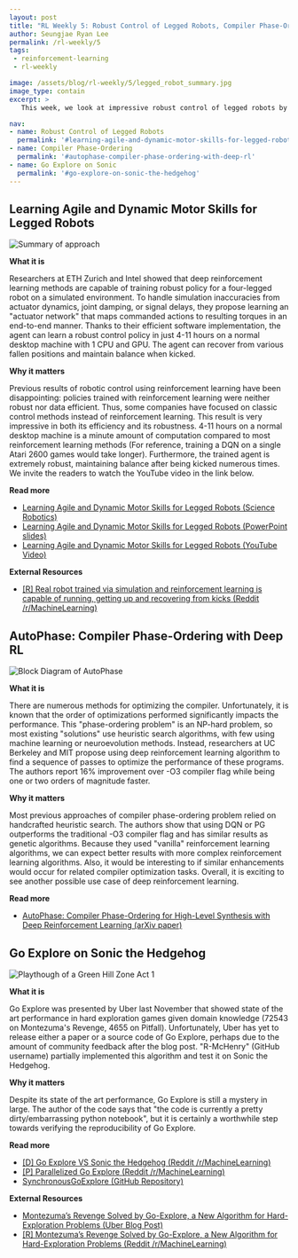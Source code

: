 ```yaml
---
layout: post
title: "RL Weekly 5: Robust Control of Legged Robots, Compiler Phase-Ordering, and Go Explore on Sonic the Hedgehog"
author: Seungjae Ryan Lee
permalink: /rl-weekly/5
tags:
 - reinforcement-learning
 - rl-weekly

image: /assets/blog/rl-weekly/5/legged_robot_summary.jpg
image_type: contain
excerpt: >
   This week, we look at impressive robust control of legged robots by ETH Zurich and Intel, compiler phase-ordering by UC Berkeley and MIT, and a partial implementation of Uber's Go Explore.

nav:
- name: Robust Control of Legged Robots
  permalink: '#learning-agile-and-dynamic-motor-skills-for-legged-robots'
- name: Compiler Phase-Ordering
  permalink: '#autophase-compiler-phase-ordering-with-deep-rl'
- name: Go Explore on Sonic
  permalink: '#go-explore-on-sonic-the-hedgehog'
---
```



## Learning Agile and Dynamic Motor Skills for Legged Robots

<div class="w80" style="margin: 10px auto;">
  <img src="{{ absolute_url }}/assets/blog/rl-weekly/5/legged_robot_summary.jpg" alt="Summary of approach">
</div>

**What it is**

Researchers at ETH Zurich and Intel showed that deep reinforcement learning methods are capable of training robust policy for a four-legged robot on a simulated environment. To handle simulation inaccuracies from actuator dynamics, joint damping, or signal delays, they propose learning an "actuator network" that maps commanded actions to resulting torques in an end-to-end manner. Thanks to their efficient software implementation, the agent can learn a robust control policy in just 4-11 hours on a normal desktop machine with 1 CPU and GPU. The agent can recover from various fallen positions and maintain balance when kicked.

**Why it matters**

Previous results of robotic control using reinforcement learning have been disappointing: policies trained with reinforcement learning were neither robust nor data efficient. Thus, some companies have focused on classic control methods instead of reinforcement learning. This result is very impressive in both its efficiency and its robustness. 4-11 hours on a normal desktop machine is a minute amount of computation compared to most reinforcement learning methods (For reference, training a DQN on a single Atari 2600 games would take longer). Furthermore, the trained agent is extremely robust, maintaining balance after being kicked numerous times. We invite the readers to watch the YouTube video in the link below.


**Read more**

- [Learning Agile and Dynamic Motor Skills for Legged Robots (Science Robotics)](http://robotics.sciencemag.org/content/4/26/eaau5872)
- [Learning Agile and Dynamic Motor Skills for Legged Robots (PowerPoint slides)](http://robotics.sciencemag.org/content/4/26/eaau5872.powerpoint)
- [Learning Agile and Dynamic Motor Skills for Legged Robots (YouTube Video)](https://www.youtube.com/watch?v=aTDkYFZFWug)

**External Resources**

- [[R] Real robot trained via simulation and reinforcement learning is capable of running, getting up and recovering from kicks (Reddit /r/MachineLearning)](https://www.reddit.com/r/MachineLearning/comments/ahm5u3/r_real_robot_trained_via_simulation_and/)


## AutoPhase: Compiler Phase-Ordering with Deep RL

<div class="w60" style="margin: 10px auto;">
  <img src="{{ absolute_url }}/assets/blog/rl-weekly/5/autophase_diagram.png" alt="Block Diagram of AutoPhase">
</div>

**What it is**

There are numerous methods for optimizing the compiler. Unfortunately, it is known that the order of optimizations performed significantly impacts the performance. This "phase-ordering problem" is an NP-hard problem, so most existing "solutions" use heuristic search algorithms, with few using machine learning or neuroevolution methods. Instead, researchers at UC Berkeley and MIT propose using deep reinforcement learning algorithm to find a sequence of passes to optimize the performance of these programs. The authors report 16% improvement over -O3 compiler flag while being one or two orders of magnitude faster.

**Why it matters**

Most previous approaches of compiler phase-ordering problem relied on handcrafted heuristic search. The authors show that using DQN or PG outperforms the traditional -O3 compiler flag and has similar results as genetic algorithms. Because they used "vanilla" reinforcement learning algorithms, we can expect better results with more complex reinforcement learning algorithms. Also, it would be interesting to if similar enhancements would occur for related compiler optimization tasks. Overall, it is exciting to see another possible use case of deep reinforcement learning.

**Read more**

- [AutoPhase: Compiler Phase-Ordering for High-Level Synthesis with Deep Reinforcement Learning (arXiv paper)](https://arxiv.org/abs/1901.04615)



## Go Explore on Sonic the Hedgehog

![Playthough of a Green Hill Zone Act 1](https://i.imgur.com/SjArtkz.gif)

**What it is**

Go Explore was presented by Uber last November that showed state of the art performance in hard exploration games given domain knowledge (72543 on Montezuma's Revenge, 4655 on Pitfall). Unfortunately, Uber has yet to release either a paper or a source code of Go Explore, perhaps due to the amount of community feedback after the blog post. "R-McHenry" (GitHub username) partially implemented this algorithm and test it on Sonic the Hedgehog. 

**Why it matters**

Despite its state of the art performance, Go Explore is still a mystery in large. The author of the code says that "the code is currently a pretty dirty/embarrassing python notebook", but it is certainly a worthwhile step towards verifying the reproducibility of Go Explore.

**Read more**

- [[D] Go Explore VS Sonic the Hedgehog (Reddit /r/MachineLearning)](https://www.reddit.com/r/MachineLearning/comments/agf43s/d_go_explore_vs_sonic_the_hedgehog/)
- [[P] Parallelized Go Explore (Reddit /r/MachineLearning)](https://www.reddit.com/r/MachineLearning/comments/ahh3ss/p_parallelized_go_explore/)
- [SynchronousGoExplore (GitHub Repository)](https://github.com/R-McHenry/SynchronousGoExplore)

**External Resources**

- [Montezuma’s Revenge Solved by Go-Explore, a New Algorithm for Hard-Exploration Problems (Uber Blog Post)](https://eng.uber.com/go-explore/)
- [[R] Montezuma’s Revenge Solved by Go-Explore, a New Algorithm for Hard-Exploration Problems (Reddit /r/MachineLearning)](https://www.reddit.com/r/MachineLearning/comments/a0nnp7/r_montezumas_revenge_solved_by_goexplore_a_new/)

